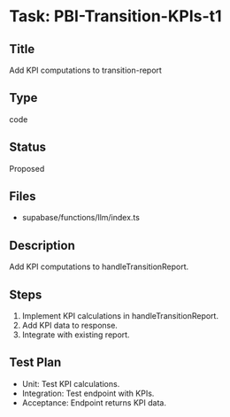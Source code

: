 # Task: PBI-Transition-KPIs-t1

## Title
Add KPI computations to transition-report

## Type
code

## Status
Proposed

## Files
- supabase/functions/llm/index.ts

## Description
Add KPI computations to handleTransitionReport.

## Steps
1. Implement KPI calculations in handleTransitionReport.
2. Add KPI data to response.
3. Integrate with existing report.

## Test Plan
- Unit: Test KPI calculations.
- Integration: Test endpoint with KPIs.
- Acceptance: Endpoint returns KPI data.
